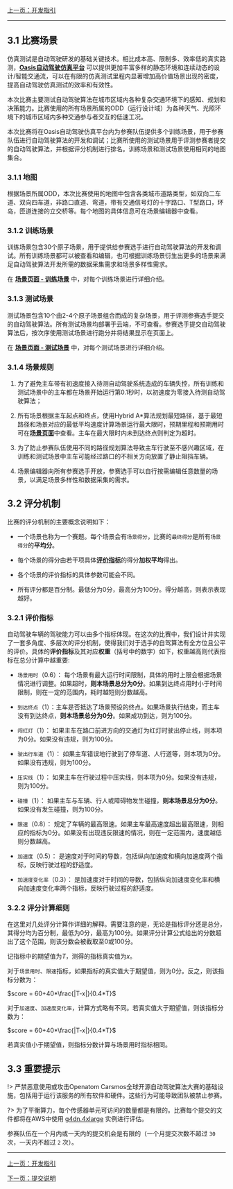 [上一页：开发指引](install.md)

***

## 3.1 比赛场景

仿真测试是自动驾驶研发的基础关键技术。相比成本高、限制多、效率低的真实路测，[**Oasis自动驾驶仿真平台**](https://guardstrike.com/tech.html) 可以提供更加丰富多样的静态环境和连续动态的设计/智能交通流，可以在有限的仿真测试里程内显著增加高价值场景出现的密度，提高自动驾驶仿真测试的效率和有效性。

本次比赛主要测试自动驾驶算法在城市区域内各种复杂交通环境下的感知、规划和决策能力。比赛使用的所有场景所属的ODD（运行设计域）为各种天气、光照环境下的城市区域内多种交通参与者交互的低速工况。

本次比赛将在Oasis自动驾驶仿真平台内为参赛队伍提供多个训练场景，用于参赛队伍进行自动驾驶算法的开发和调试；比赛所使用的测试场景用于评测参赛者提交的自动驾驶算法，并根据评分机制进行排名。训练场景和测试场景使用相同的地图集合。

### 3.1.1 地图

根据场景所属ODD，本次比赛使用的地图中包含各类城市道路类型，如双向二车道、双向四车道，非路口直道、弯道，带有交通信号灯的十字路口、T型路口，环岛，匝道连接的立交桥等。每个地图的具体信息可在场景编辑器中查看。

### 3.1.2 训练场景

训练场景包含30个原子场景，用于提供给参赛选手进行自动驾驶算法的开发和调试。所有训练场景都可以被查看和编辑，也可根据训练场景衍生出更多的场景来满足自动驾驶算法开发所需的数据采集需求和场景多样性需求。

在 [**场景页面 - 训练场景**](scenarios.md#61-训练场景) 中，对每个训练场景进行详细介绍。

### 3.1.3 测试场景

测试场景包含10个由2-4个原子场景组合而成的复杂场景，用于评测参赛选手提交的自动驾驶算法。所有测试场景均部署于云端，不可查看。参赛选手提交自动驾驶算法后，按次序使用测试场景进行跑分并将结果显示在页面上。

在 [**场景页面 - 测试场景**](scenarios.md#62-测试场景) 中，对每个测试场景进行详细介绍。

### 3.1.4 场景规则

1. 为了避免主车带有初速度接入待测自动驾驶系统造成的车辆失控，所有训练和测试场景中的主车都在场景开始运行第0.1秒时，以初速度为零接入待测自动驾驶算法；

2. 所有场景根据主车起点和终点，使用Hybrid A*算法规划最短路径，基于最短路径和场景对应的最低平均速度计算场景运行最大限时，预期里程和预期用时可在[**场景页面**](scenarios.md)中查看。主车在最大限时内未到达终点则判定为超时。

3. 为了防止参赛队伍使用不同的路径规划算法导致主车行驶至不感兴趣区域，在训练和测试场景中主车可能经过路口的不相关方向放置了静止阻挡车辆。

4. 场景编辑器向所有参赛选手开放，参赛选手可以自行按需编辑任意数量的场景，以满足场景多样性和数据采集的需求。

## 3.2 评分机制

比赛的评分机制的主要概念说明如下：

- 一个场景也称为一个赛题。每个场景会有`场景得分`，比赛的`最终得分`是所有`场景得分`的**平均分**。

- 每个场景的得分由若干项具体[**评价指标**](rules.md#311-%E8%AF%84%E4%BB%B7%E6%8C%87%E6%A0%87)的得分**加权平均**得出。

- 各个场景的评价指标的具体参数可能会不同。

- 所有评分都是百分制。最低分为0分，最高分为100分。得分越高，则表示表现越好。

### 3.2.1 评价指标

自动驾驶车辆的驾驶能力可以由多个指标体现。在这次的比赛中，我们设计并实现了一套多角度、多层次的评分机制，使得我们对于选手的自驾算法有全方位且公平的评价。具体的**评价指标**及其对应**权重**（括号中的数字）如下，权重越高则代表指标在总分计算中越重要:

- `场景用时`（0.6）： 每个场景有最大运行时间限制，具体的用时上限会根据场景情况进行调整。如果超时，**则本场景总分为0分**。如果到达终点用时小于时间限制，则在一定的范围内，耗时越短则分数越高。

- `到达终点`（1）：主车是否抵达了场景预设的终点。如果场景执行结束，而主车没有到达终点，**则本场景总分为0分**。如果成功到达，则为100分。

- `闯红灯`（1）： 如果主车在路口前进方向的交通灯为红灯时驶出停止线，则本项为0分。如果没有违规，则为100分。

- `驶出行车道`（1）： 如果主车错误地行驶到了停车道、人行道等，则本项为0分。如果没有违规，则为100分。

- `压实线`（1）： 如果主车在行驶过程中压实线，则本项为0分。如果没有违规，则为100分。

- `碰撞`（1）： 如果主车与车辆、行人或障碍物发生碰撞，**则本场景总分为0分**。如果没有发生碰撞，则为100分。

- `限速`（0.8）： 规定了车辆的最高限速。如果主车最高速度超出最高限速，则相应的指标为0分。如果没有出现违反限速的情况，则在一定范围内，速度越低则分数越高。

- `加速度`（0.5）： 是速度对于时间的导数，包括纵向加速度和横向加速度两个指标，反映行驶过程的舒适度。

- `加速度变化率`（0.3）： 是加速度对于时间的导数，包括纵向加速度变化率和横向加速度变化率两个指标，反映行驶过程的舒适度。

### 3.2.2 评分计算细则

在这里对几处评分计算作详细的解释。需要注意的是，无论是指标评分还是总分，其得分均为百分制，最低为0分，最高为100分。如果评分计算公式给出的分数超出了这个范围，则该分数会被截取至0或100分。

记指标中的期望值为*T*，测得的指标真实值为*x*。

对于`场景用时`、`限速`指标，如果指标的真实值大于期望值，则为0分。反之，则该指标分数为：

$score = 60+40*\frac{|T-x|}{0.4*T}$

对于`加速度`、`加速度变化率`，计算方式略有不同。若真实值大于期望值，则该指标分数为：

$score = 60+40*\frac{|T-x|}{0.4*T}$

若真实值小于期望值，则指标分数计算与场景用时指标相同。

## 3.3 重要提示

!> 严禁恶意使用或攻击Openatom Carsmos全球开源自动驾驶算法大赛的基础设施，包括用于运行该服务的所有软件和硬件。这些行为可能导致团队被禁止参赛。

?> 为了平衡算力，每个传感器单元可访问的数量都是有限的。比赛每个提交的文件都将在AWS中使用 [g4dn.4xlarge](https://aws.amazon.com/cn/ec2/instance-types/g4/?nc1=h_ls) 实例进行评估。

参赛队伍在一个月内或一天内的提交机会是有限的（一个月提交次数不超过 `30` 次，一天内不超过 `2` 次）。

***

[上一页：开发指引](install.md)

[下一页：提交说明](submit.md)